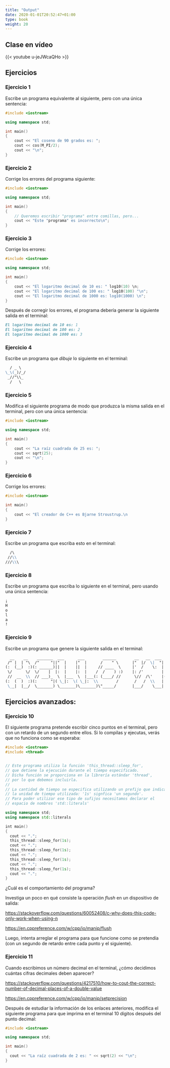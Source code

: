 ```yaml
---
title: "Output"
date: 2020-01-01T20:52:47+01:00
type: book
weight: 20
---
```


## Clase en vídeo

{{< youtube u-jeJWcaQHo >}}

## Ejercicios

### Ejercicio 1
Escribe un programa equivalente al siguiente, pero con una única sentencia:

```C++
#include <iostream>

using namespace std;

int main()
{
    cout << "El coseno de 90 grados es: ";
    cout << cos(M_PI/2);
    cout << "\n";
}
```

### Ejercicio 2
Corrige los errores del programa siguiente:
```C++
#include <iostream>

using namespace std;

int main()
{
    // Queremos escribir "programa" entre comillas, pero...
    cout << "Este "programa" es incorrecto\n";
}
```

### Ejercicio 3
Corrige los errores:
```C++
#include <iostream>

using namespace std;

int main()
{
    cout << "El logaritmo decimal de 10 es: " log10(10) \n;
    cout << "El logaritmo decimal de 100 es: " log10(100) "\n";
    cout << "El logaritmo decimal de 1000 es: log10(1000) \n";
}
```
Después de corregir los errores, el programa debería generar la siguiente salida en el terminal:
```markdown
El logaritmo decimal de 10 es: 1
El logaritmo decimal de 100 es: 2
El logaritmo decimal de 1000 es: 3
```

### Ejercicio 4
Escribe un programa que *dibuje* lo siguiente en el terminal:
```markdown
  / _ \
\_\(_)/_/
 _//"\\_
  /   \
```

### Ejercicio 5
Modifica el siguiente programa de modo que produzca la misma salida en el terminal, pero con
una única sentencia:
```C++
#include <iostream>

using namespace std;

int main()
{
    cout << "La raíz cuadrada de 25 es: ";
    cout << sqrt(25);
    cout << "\n";
}
```

### Ejercicio 6
Corrige los errores:
```C++
#include <iostream>

int main()
{
    cout << "El creador de C++ es Bjarne Stroustrup.\n
}
```

### Ejercicio 7

Escribe un programa que escriba esto en el terminal:
```markdown
  /\
 //\\
///\\\
```

### Ejercicio 8
Escribe un programa que escriba lo siguiente en el terminal, pero usando una única sentencia:
```markdown
¡
H
o
l
a
!
```

### Ejercicio 9

Escribe un programa que genere la siguiente salida en el terminal:

```markdown
  __    __    _______  ___      ___        ______        __   __  ___     ______     _______   ___       ________
 /" |  | "\  /"     "||"  |    |"  |      /    " \      |"  |/  \|  "|   /    " \   /"      \ |"  |     |"      "\
(:  (__)  :)(: ______)||  |    ||  |     // ____  \     |'  /    \:  |  // ____  \ |:        |||  |     (.  ___  :)
 \/      \/  \/    |  |:  |    |:  |    /  /    ) :)    |: /'        | /  /    ) :)|_____/   )|:  |     |: \   ) ||
 //  __  \\  // ___)_  \  |___  \  |___(: (____/ //      \//  /\'    |(: (____/ //  //      /  \  |___  (| (___\ ||
(:  (  )  :)(:      "|( \_|:  \( \_|:  \\        /       /   /  \\   | \        /  |:  __   \ ( \_|:  \ |:       :)
 \__|  |__/  \_______) \_______)\_______)\"_____/       |___/    \___|  \"_____/   |__|  \___) \_______)(________/
```

## Ejercicios avanzados:

### Ejercicio 10

El siguiente programa pretende escribir cinco puntos en el terminal, pero con un retardo de un segundo entre ellos. Si lo compilas y ejecutas, verás que no funciona como se esperaba:

```C++
#include <iostream>
#include <thread>


// Este programa utiliza la función 'this_thread::sleep_for',
// que detiene la ejecución durante el tiempo especificado.
// Dicha función se proporciona en la librería estándar 'thread',
// por lo que debemos incluirla.
//
// La cantidad de tiempo se especifica utilizando un prefijo que indica
// la unidad de tiempo utilizada: '1s' signfica 'un segundo'.
// Para poder utilizar ese tipo de sufijos necesitamos declarar el
// espacio de nombres 'std::literals'

using namespace std;
using namespace std::literals

int main()
{
  cout << ".";
  this_thread::sleep_for(1s);
  cout << ".";
  this_thread::sleep_for(1s);
  cout << ".";
  this_thread::sleep_for(1s);
  cout << ".";
  this_thread::sleep_for(1s);
  cout << ".";
}
```

¿Cuál es el comportamiento del programa?

Investiga un poco en qué consiste la operación *flush* en un dispositivo de salida:


https://stackoverflow.com/questions/60052408/c-why-does-this-code-only-work-when-using-n

https://en.cppreference.com/w/cpp/io/manip/flush

Luego, intenta arreglar el programa para que funcione como se pretendía (con un segundo de retardo entre cada punto y el siguiente).

### Ejercicio 11

Cuando escribimos un número decimal en el terminal, ¿cómo decidimos cuántas cifras decimales deben aparecer?

https://stackoverflow.com/questions/4217510/how-to-cout-the-correct-number-of-decimal-places-of-a-double-value

https://en.cppreference.com/w/cpp/io/manip/setprecision

Después de estudiar la información de los enlaces anteriores, modifica el siguiente programa para que imprima en el terminal 10 dígitos después del punto decimal:

```C++
#include <iostream>

using namespace std;

int main()
{
  cout << "La raíz cuadrada de 2 es: " << sqrt(2) << "\n";
}
```

